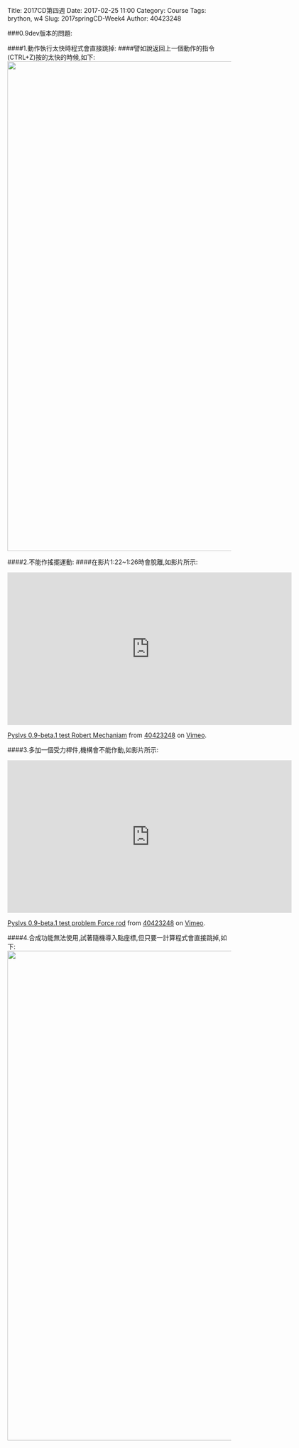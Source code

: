 Title: 2017CD第四週
Date: 2017-02-25 11:00
Category: Course
Tags: brython, w4
Slug: 2017springCD-Week4
Author: 40423248


###0.9dev版本的問題:

<!-- PELICAN_END_SUMMARY -->

####1.動作執行太快時程式會直接跳掉:
####譬如說返回上一個動作的指令(CTRL+Z)按的太快的時候,如下:
<img src="./../data/P301.png" width="1100" />

####2.不能作搖擺運動:
####在影片1:22~1:26時會脫離,如影片所示:
<iframe src="https://player.vimeo.com/video/244522382" width="640" height="343" frameborder="0" webkitallowfullscreen mozallowfullscreen allowfullscreen></iframe>
<p><a href="https://vimeo.com/244522382">Pyslvs 0.9-beta.1 test Robert Mechaniam</a> from <a href="https://vimeo.com/user46447136">40423248</a> on <a href="https://vimeo.com">Vimeo</a>.</p>

####3.多加一個受力桿件,機構會不能作動,如影片所示:
<iframe src="https://player.vimeo.com/video/244861420" width="640" height="343" frameborder="0" webkitallowfullscreen mozallowfullscreen allowfullscreen></iframe>
<p><a href="https://vimeo.com/244861420">Pyslvs 0.9-beta.1 test problem Force rod</a> from <a href="https://vimeo.com/user46447136">40423248</a> on <a href="https://vimeo.com">Vimeo</a>.</p>

####4.合成功能無法使用,試著隨機導入點座標,但只要一計算程式會直接跳掉,如下:
<img src="./../data/P302.png" width="1100" />
